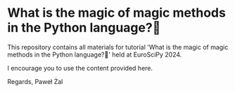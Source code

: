 # What is the magic of magic methods in the Python language?

This repository contains all materials for tutorial 'What is the magic of magic methods in the Python language?' held at EuroSciPy 2024.

I encourage you to use the content provided here.

Regards,
Paweł Żal
